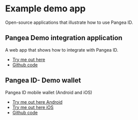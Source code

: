 # Example demo app

Open-source applications that illustrate how to use Pangea ID.

## Pangea Demo integration application

A web app that shows how to integrate with Pangea ID.

* [Try me out here](https://demo.pangea.web4.world/)
* [Github code](https://github.com/Tonomy-Foundation/Tonomy-App-Websites/tree/master/src/demo)

## Pangea ID- Demo wallet

Pangea ID mobile wallet (Android and iOS)

* [Try me out here Android](https://play.google.com/store/apps/details?id=foundation.tonomy.projects.pangeatestnet)
* [Try me out here iOS](https://testflight.apple.com/join/ou7KmYiE)
* [Github code](https://github.com/Tonomy-Foundation/Tonomy-ID/tree/master)
